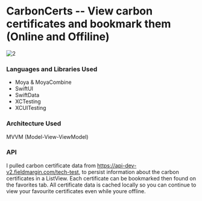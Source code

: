 # CarbonCerts -- View carbon certificates and bookmark them (Online and Offiline)



![2](https://github.com/schetty/CarbonCerts/assets/16530138/e10db43e-a403-436f-af46-a358c69eed05)

### Languages and Libraries Used
- Moya & MoyaCombine
- SwiftUI
- SwiftData
- XCTesting
- XCUITesting

### Architecture Used
MVVM (Model-View-ViewModel)

### API
I pulled carbon certificate data from https://api-dev-v2.fieldmargin.com/tech-test, to persist information about the carbon certificates in a ListView. Each certificate can be bookmarked then found on the favorites tab.
All certificate data is cached locally so you can continue to view your favourite certificates even while youre offline. 
